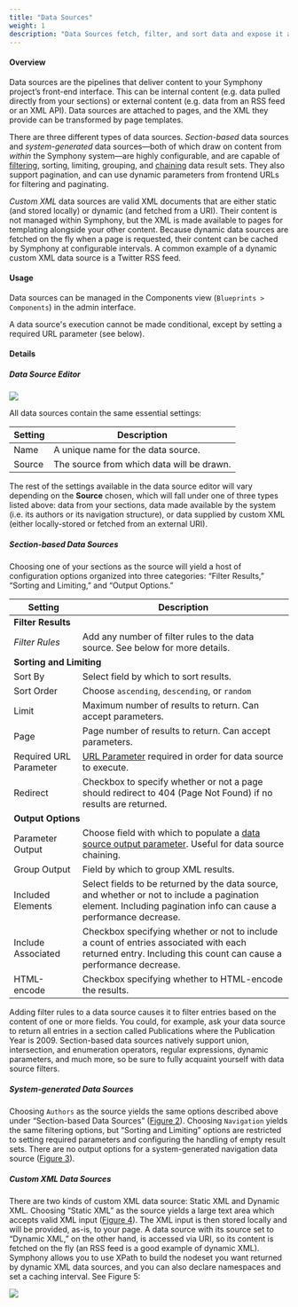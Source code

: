 ```yaml
---
title: "Data Sources"
weight: 1
description: "Data Sources fetch, filter, and sort data and expose it as XML to pages for templating."
---
```


#### Overview

Data sources are the pipelines that deliver content to your Symphony project’s front-end interface. This can be internal content (e.g. data pulled directly from your <a rel="concept">sections</a>) or external content (e.g. data from an RSS feed or an XML API). Data sources are attached to <a rel="concept">pages</a>, and the <a rel="concept">XML</a> they provide can be transformed by <a rel="concept">page templates</a>.

There are three different types of data sources. <em>Section-based</em> data sources and <em>system-generated</em> data sources—both of which draw on content from <em>within</em> the Symphony system—are highly configurable, and are capable of <a rel="concept" href="data-source-filters">filtering</a>, sorting, limiting, grouping, and <a rel="concept" href="data-source-chaining">chaining</a> data result sets. They also support pagination, and can use dynamic <a rel="concept">parameters</a> from frontend URLs for filtering and paginating.

<em>Custom XML</em> data sources are valid XML documents that are either static (and stored locally) or dynamic (and fetched from a URI). Their content is not managed within Symphony, but the XML is made available to pages for templating alongside your other content. Because dynamic data sources are fetched on the fly when a page is requested, their content can be cached by Symphony at configurable intervals. A common example of a dynamic custom XML data source is a Twitter RSS feed.

#### Usage

Data sources can be managed in the Components view (`Blueprints > Components`) in the <a rel="concept">admin interface</a>.

A data source's execution cannot be made conditional, except by setting a required URL parameter (see below).

#### Details

##### Data Source Editor

<img src="data-source-editor"/>

All data sources contain the same essential settings:

Setting | Description
------- | -----------
Name | A unique name for the data source.
Source | The source from which data will be drawn.

The rest of the settings available in the data source editor will vary depending on the **Source** chosen, which will fall under one of three types listed above: data from your sections, data made available by the system (i.e. its authors or its navigation structure), or data supplied by custom XML (either locally-stored or fetched from an external URI).

##### Section-based Data Sources

Choosing one of your sections as the source will yield a host of configuration options organized into three categories: “Filter Results,” “Sorting and Limiting,” and “Output Options.”

<table>
  <thead>
    <tr>
      <th>Setting</th>
      <th>Description</th>
    </tr>
  </thead>
  <tbody>
    <tr>
      <td colspan="2"><strong>Filter Results</strong></td>
    </tr>
    <tr>
      <td><em>Filter Rules</em></td>
      <td>Add any number of filter rules to the data source. See below for more details.</td>
    </tr>
    <tr>
      <td colspan="2"><strong>Sorting and Limiting</strong></td>
    </tr>
    <tr>
      <td>Sort By</td>
      <td>Select field by which to sort results.</td>
    </tr>
    <tr>
      <td>Sort Order</td>
      <td>Choose <code>ascending</code>, <code>descending</code>, or <code>random</code></td>
    </tr>
    <tr>
      <td>Limit</td>
      <td>Maximum number of results to return. Can accept <a rel="concept">parameters</a>.</td>
    </tr>
    <tr>
      <td>Page</td>
      <td>Page number of results to return. Can accept parameters.</td>
    </tr>
    <tr>
      <td>Required URL Parameter</td>
      <td><a rel="concept" href="url-parameters">URL Parameter</a> required in order for data source to execute.</td>
    </tr>
    <tr>
      <td>Redirect</td>
      <td>Checkbox to specify whether or not a page should redirect to 404 (Page Not Found) if no results are returned.</td>
    </tr>
    <tr>
      <td colspan="2"><strong>Output Options</strong></td>
    </tr>
    <tr>
      <td>Parameter Output</td>
      <td>Choose field with which to populate a <a rel="concept" href="data-source-output-parameters">data source output parameter</a>. Useful for <a rel="concept">data source chaining</a>.</td>
    </tr>
    <tr>
      <td>Group Output</td>
      <td>Field by which to group <a rel="concept">XML</a> results.</td>
    </tr>
    <tr>
      <td>Included Elements</td>
      <td>Select fields to be returned by the data source, and whether or not to include a pagination element. Including pagination info can cause a performance decrease.</td>
    </tr>
    <tr>
      <td>Include Associated</td>
      <td>Checkbox specifying whether or not to include a count of entries associated with each returned entry. Including this count can cause a performance decrease.</td>
    </tr>
    <tr>
      <td>HTML-encode</td>
      <td>Checkbox specifying whether to HTML-encode the results.</td>
    </tr>
  </tbody>
</table>

Adding filter rules to a data source causes it to filter entries based on the content of one or more fields. You could, for example, ask your data source to return all entries in a section called Publications where the Publication Year is 2009. Section-based data sources natively support union, intersection, and enumeration operators, regular expressions, dynamic parameters, and much more, so be sure to fully acquaint yourself with <a rel="concept">data source filters</a>.

##### System-generated Data Sources

Choosing `Authors` as the source yields the same options described above under “Section-based Data Sources” (<a rel="figure" href="data-source-editor-authors">Figure 2</a>). Choosing `Navigation` yields the same filtering options, but “Sorting and Limiting” options are restricted to setting required parameters and configuring the handling of empty result sets. There are no output options for a system-generated navigation data source (<a rel="figure" href="data-source-editor-navigation">Figure 3</a>).

##### Custom XML Data Sources

There are two kinds of custom XML data source: Static XML and Dynamic XML. Choosing “Static XML” as the source yields a large text area which accepts valid XML input (<a rel="figure" href="data-source-editor-static-xml">Figure 4</a>). The XML input is then stored locally and will be provided, as-is, to your page. A data source with its source set to “Dynamic XML,” on the other hand, is accessed via URI, so its content is fetched on the fly (an RSS feed is a good example of dynamic XML). Symphony allows you to use XPath to build the nodeset you want returned by dynamic XML data sources, and you can also declare namespaces and set a caching interval. See Figure 5:

<img src="data-source-editor-dynamic-xml"/>
